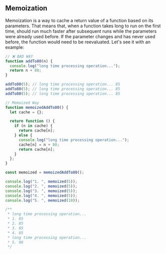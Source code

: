 ## Memoization

Memoization is a way to cache a return value of a function based on its parameters. That means that, when a function takes long to run on the first time, should run much faster after subsequent runs while the parameters were already used before.
If the parameter changes and has never used before, the function would need to be reevaluated.
Let's see it with an example:

```js
// ❌ BAD WAY
function addTo80(n) {
  console.log("long time processing operation...");
  return n + 80;
}

addTo80(5); // long time processing operation... 85
addTo80(5); // long time processing operation... 85
addTo80(5); // long time processing operation... 85

// Memoized Way
function memoizedAddTo80() {
  let cache = {};

  return function () {
    if (n in cache) {
      return cache[n];
    } else {
      console.log("long time processing operation...");
      cache[n] = n + 80;
      return cache[n];
    }
  };
}

const memoized = memoizedAddTo80();

console.log("1. ", memoized(5));
console.log("2. ", memoized(5));
console.log("3. ", memoized(5));
console.log("4. ", memoized(5));
console.log("5. ", memoized(10));

/**
 * long time processing operation...
 * 1. 85
 * 2. 85
 * 3. 85
 * 4. 85
 * long time processing operation...
 * 5. 90
 */
```
